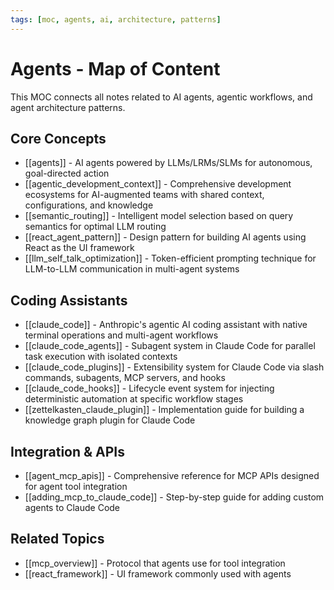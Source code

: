 ```yaml
---
tags: [moc, agents, ai, architecture, patterns]
---
```

# Agents - Map of Content

This MOC connects all notes related to AI agents, agentic workflows, and agent architecture patterns.

## Core Concepts

- [[agents]] - AI agents powered by LLMs/LRMs/SLMs for autonomous, goal-directed action
- [[agentic_development_context]] - Comprehensive development ecosystems for AI-augmented teams with shared context, configurations, and knowledge
- [[semantic_routing]] - Intelligent model selection based on query semantics for optimal LLM routing
- [[react_agent_pattern]] - Design pattern for building AI agents using React as the UI framework
- [[llm_self_talk_optimization]] - Token-efficient prompting technique for LLM-to-LLM communication in multi-agent systems

## Coding Assistants

- [[claude_code]] - Anthropic's agentic AI coding assistant with native terminal operations and multi-agent workflows
- [[claude_code_agents]] - Subagent system in Claude Code for parallel task execution with isolated contexts
- [[claude_code_plugins]] - Extensibility system for Claude Code via slash commands, subagents, MCP servers, and hooks
- [[claude_code_hooks]] - Lifecycle event system for injecting deterministic automation at specific workflow stages
- [[zettelkasten_claude_plugin]] - Implementation guide for building a knowledge graph plugin for Claude Code

## Integration & APIs

- [[agent_mcp_apis]] - Comprehensive reference for MCP APIs designed for agent tool integration
- [[adding_mcp_to_claude_code]] - Step-by-step guide for adding custom agents to Claude Code

## Related Topics

- [[mcp_overview]] - Protocol that agents use for tool integration
- [[react_framework]] - UI framework commonly used with agents
